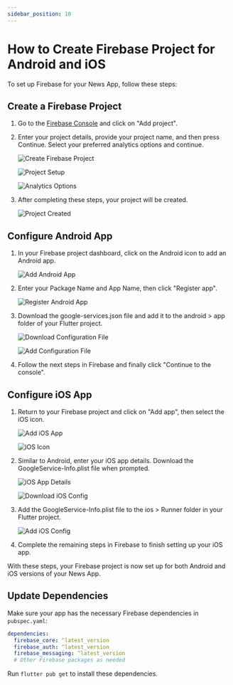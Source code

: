 ```yaml
---
sidebar_position: 10
---
```


# How to Create Firebase Project for Android and iOS

To set up Firebase for your News App, follow these steps:

## Create a Firebase Project

1. Go to the [Firebase Console](https://console.firebase.google.com/) and click on "Add project".

2. Enter your project details, provide your project name, and then press Continue. Select your preferred analytics options and continue.

   ![Create Firebase Project](/images/app/create1.png)

   ![Project Setup](/images/app/create11.png)

   ![Analytics Options](/images/app/create12.png)

3. After completing these steps, your project will be created.

   ![Project Created](/images/app/create2.png)

## Configure Android App

1. In your Firebase project dashboard, click on the Android icon to add an Android app.

   ![Add Android App](/images/app/create3.png)

2. Enter your Package Name and App Name, then click "Register app".

   ![Register Android App](/images/app/create4.png)

3. Download the google-services.json file and add it to the android > app folder of your Flutter project.

   ![Download Configuration File](/images/app/create7.png)

   ![Add Configuration File](/images/app/create8.png)

4. Follow the next steps in Firebase and finally click "Continue to the console".

## Configure iOS App

1. Return to your Firebase project and click on "Add app", then select the iOS icon.

   ![Add iOS App](/images/app/create9.png)

   ![iOS Icon](/images/app/create10.png)

2. Similar to Android, enter your iOS app details. Download the GoogleService-Info.plist file when prompted.

   ![iOS App Details](/images/app/create111.png)

   ![Download iOS Config](/images/app/create112.png)

3. Add the GoogleService-Info.plist file to the ios > Runner folder in your Flutter project.

   ![Add iOS Config](/images/app/create113.png)

4. Complete the remaining steps in Firebase to finish setting up your iOS app.

With these steps, your Firebase project is now set up for both Android and iOS versions of your News App.

## Update Dependencies

Make sure your app has the necessary Firebase dependencies in `pubspec.yaml`:

```yaml
dependencies:
  firebase_core: ^latest_version
  firebase_auth: ^latest_version
  firebase_messaging: ^latest_version
  # Other Firebase packages as needed
```

Run `flutter pub get` to install these dependencies.
